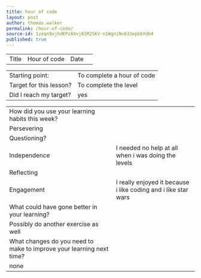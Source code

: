 ```yaml
---
title: hour of code
layout: post
author: thomas.walker
permalink: /hour-of-code/
source-id: 1zeqn9xjhdKPzAXvj81M2SKV-n1WgniNv633epbbYdb4
published: true
---
```

<table>
  <tr>
    <td>Title</td>
    <td>Hour of code</td>
    <td>Date</td>
    <td></td>
  </tr>
</table>


<table>
  <tr>
    <td>Starting point:</td>
    <td>To complete a hour of code</td>
  </tr>
  <tr>
    <td>Target for this lesson?</td>
    <td>To complete the level</td>
  </tr>
  <tr>
    <td>Did I reach my target? </td>
    <td>yes</td>
  </tr>
</table>


<table>
  <tr>
    <td>How did you use your learning habits this week?</td>
    <td></td>
  </tr>
  <tr>
    <td>Persevering</td>
    <td></td>
  </tr>
  <tr>
    <td>Questioning?</td>
    <td></td>
  </tr>
  <tr>
    <td>Independence</td>
    <td>I needed no help at all when i was doing the levels</td>
  </tr>
  <tr>
    <td>Reflecting</td>
    <td></td>
  </tr>
  <tr>
    <td>Engagement</td>
    <td>I really enjoyed it because i like coding and i like star wars</td>
  </tr>
  <tr>
    <td>What could have gone better in your learning?</td>
    <td></td>
  </tr>
  <tr>
    <td>Possibly do another exercise as well</td>
    <td></td>
  </tr>
  <tr>
    <td>What changes do you need to make to improve your learning next time?</td>
    <td></td>
  </tr>
  <tr>
    <td>none</td>
    <td></td>
  </tr>
</table>



